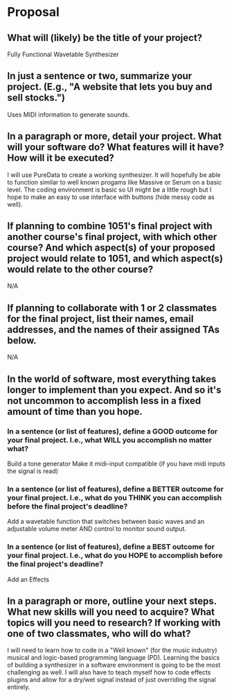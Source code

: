 # Proposal

## What will (likely) be the title of your project?

Fully Functional Wavetable Synthesizer

## In just a sentence or two, summarize your project. (E.g., "A website that lets you buy and sell stocks.")

Uses MIDI information to generate sounds.

## In a paragraph or more, detail your project. What will your software do? What features will it have? How will it be executed?

I will use PureData to create a working synthesizer. It will hopefully be able to function similar to well known progams like Massive or Serum on a basic level. The coding environment is basic so UI might be a little rough but I hope to make an easy to use interface with buttons (hide messy code as well).
## If planning to combine 1051's final project with another course's final project, with which other course? And which aspect(s) of your proposed project would relate to 1051, and which aspect(s) would relate to the other course?

N/A

## If planning to collaborate with 1 or 2 classmates for the final project, list their names, email addresses, and the names of their assigned TAs below.

N/A

## In the world of software, most everything takes longer to implement than you expect. And so it's not uncommon to accomplish less in a fixed amount of time than you hope.

### In a sentence (or list of features), define a GOOD outcome for your final project. I.e., what WILL you accomplish no matter what?

Build a tone generator
Make it midi-input compatible (if you have midi inputs the signal is read)

### In a sentence (or list of features), define a BETTER outcome for your final project. I.e., what do you THINK you can accomplish before the final project's deadline?

Add a wavetable function that switches between basic waves and an adjustable volume meter AND control to monitor sound output.

### In a sentence (or list of features), define a BEST outcome for your final project. I.e., what do you HOPE to accomplish before the final project's deadline?

Add an Effects
## In a paragraph or more, outline your next steps. What new skills will you need to acquire? What topics will you need to research? If working with one of two classmates, who will do what?

I will need to learn how to code in a "Well known" (for the music industry) musical and logic-based programming language (PD). Learning the basics of building a synthesizer in a software environment is going to be the most challenging as well. I will also have to teach myself how to code effects plugins and allow for a dry/wet signal instead of just overriding the signal entirely.
